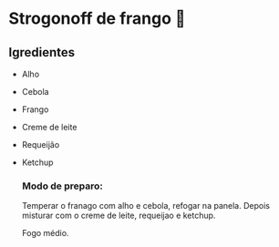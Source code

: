 # Strogonoff de frango :chicken:

## **Igredientes**

-   Alho

-   Cebola

-   Frango

-   Creme de leite

-   Requeijão

- Ketchup

  ### **Modo de preparo:**

  Temperar o franago com alho e cebola, refogar na
  panela. Depois misturar com o creme de leite, requeijao e ketchup.
  
  Fogo médio.
